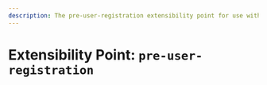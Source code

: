 ```yaml
---
description: The pre-user-registration extensibility point for use with Auth0 Hooks
---
```


# Extensibility Point: `pre-user-registration`
